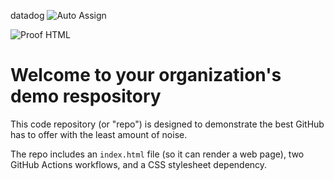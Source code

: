 datadog
![Auto Assign](https://github.com/sample9945/demo-repository/actions/workflows/auto-assign.yml/badge.svg)

![Proof HTML](https://github.com/sample9945/demo-repository/actions/workflows/proof-html.yml/badge.svg)

# Welcome to your organization's demo respository
This code repository (or "repo") is designed to demonstrate the best GitHub has to offer with the least amount of noise.

The repo includes an `index.html` file (so it can render a web page), two GitHub Actions workflows, and a CSS stylesheet dependency.
